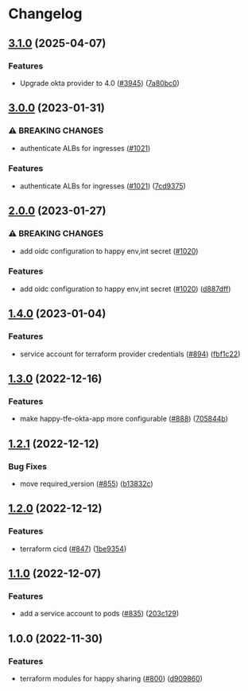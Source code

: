 # Changelog

## [3.1.0](https://github.com/chanzuckerberg/happy/compare/happy-tfe-okta-app-v3.0.0...happy-tfe-okta-app-v3.1.0) (2025-04-07)


### Features

* Upgrade okta provider to 4.0 ([#3945](https://github.com/chanzuckerberg/happy/issues/3945)) ([7a80bc0](https://github.com/chanzuckerberg/happy/commit/7a80bc0ecbe3b9fbe45c75c1e48f062723e02bbf))

## [3.0.0](https://github.com/chanzuckerberg/happy/compare/happy-tfe-okta-app-v2.0.0...happy-tfe-okta-app-v3.0.0) (2023-01-31)


### ⚠ BREAKING CHANGES

* authenticate ALBs for ingresses ([#1021](https://github.com/chanzuckerberg/happy/issues/1021))

### Features

* authenticate ALBs for ingresses ([#1021](https://github.com/chanzuckerberg/happy/issues/1021)) ([7cd9375](https://github.com/chanzuckerberg/happy/commit/7cd937576a11b16cbf07e3babf268649c48c0976))

## [2.0.0](https://github.com/chanzuckerberg/happy/compare/happy-tfe-okta-app-v1.4.0...happy-tfe-okta-app-v2.0.0) (2023-01-27)


### ⚠ BREAKING CHANGES

* add oidc configuration to happy env,int secret ([#1020](https://github.com/chanzuckerberg/happy/issues/1020))

### Features

* add oidc configuration to happy env,int secret ([#1020](https://github.com/chanzuckerberg/happy/issues/1020)) ([d887dff](https://github.com/chanzuckerberg/happy/commit/d887dff7755a6899e2cf09e592a70b906ae53671))

## [1.4.0](https://github.com/chanzuckerberg/happy/compare/happy-tfe-okta-app-v1.3.0...happy-tfe-okta-app-v1.4.0) (2023-01-04)


### Features

* service account for terraform provider credentials ([#894](https://github.com/chanzuckerberg/happy/issues/894)) ([fbf1c22](https://github.com/chanzuckerberg/happy/commit/fbf1c220d7d02332bc522fd9887f98863fd6f7bd))

## [1.3.0](https://github.com/chanzuckerberg/happy/compare/happy-tfe-okta-app-v1.2.1...happy-tfe-okta-app-v1.3.0) (2022-12-16)


### Features

* make happy-tfe-okta-app more configurable ([#888](https://github.com/chanzuckerberg/happy/issues/888)) ([705844b](https://github.com/chanzuckerberg/happy/commit/705844ba31c061e0ecc015b39a6124bef6a86d1e))

## [1.2.1](https://github.com/chanzuckerberg/happy/compare/happy-tfe-okta-app-v1.2.0...happy-tfe-okta-app-v1.2.1) (2022-12-12)


### Bug Fixes

* move required_version ([#855](https://github.com/chanzuckerberg/happy/issues/855)) ([b13832c](https://github.com/chanzuckerberg/happy/commit/b13832ca61af7ed8ca0caec643e24bd8633ea4c1))

## [1.2.0](https://github.com/chanzuckerberg/happy/compare/happy-tfe-okta-app-v1.1.0...happy-tfe-okta-app-v1.2.0) (2022-12-12)


### Features

* terraform cicd ([#847](https://github.com/chanzuckerberg/happy/issues/847)) ([1be9354](https://github.com/chanzuckerberg/happy/commit/1be9354192ce8085fa967c0c9280a772a4bb6daa))

## [1.1.0](https://github.com/chanzuckerberg/happy/compare/happy-tfe-okta-app-v1.0.0...happy-tfe-okta-app-v1.1.0) (2022-12-07)


### Features

* add a service account to pods ([#835](https://github.com/chanzuckerberg/happy/issues/835)) ([203c129](https://github.com/chanzuckerberg/happy/commit/203c1294602160dfc4aacc15adf8ebc91e83af5a))

## 1.0.0 (2022-11-30)


### Features

* terraform modules for happy sharing ([#800](https://github.com/chanzuckerberg/happy/issues/800)) ([d909860](https://github.com/chanzuckerberg/happy/commit/d9098607e37b29c71bdc3ddac9fabd7ba280606b))
